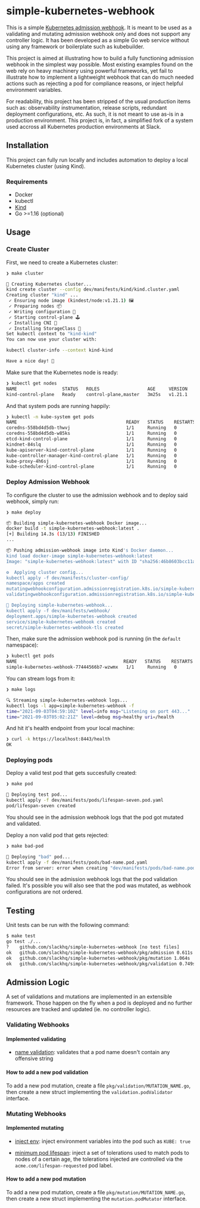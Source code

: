 # simple-kubernetes-webhook

This is a simple [Kubernetes admission webhook](https://kubernetes.io/docs/reference/access-authn-authz/extensible-admission-controllers/). It is meant to be used as a validating and mutating admission webhook only and does not support any controller logic. It has been developed as a simple Go web service without using any framework or boilerplate such as kubebuilder.

This project is aimed at illustrating how to build a fully functioning admission webhook in the simplest way possible. Most existing examples found on the web rely on heavy machinery using powerful frameworks, yet fail to illustrate how to implement a lightweight webhook that can do much needed actions such as rejecting a pod for compliance reasons, or inject helpful environment variables.

For readability, this project has been stripped of the usual production items such as: observability instrumentation, release scripts, redundant deployment configurations, etc. As such, it is not meant to use as-is in a production environment. This project is, in fact, a simplified fork of a system used accross all Kubernetes production environments at Slack.

## Installation

This project can fully run locally and includes automation to deploy a local Kubernetes cluster (using Kind).

### Requirements

* Docker
* kubectl
* [Kind](https://kind.sigs.k8s.io/docs/user/quick-start/#installation)
* Go >=1.16 (optional)

## Usage

### Create Cluster

First, we need to create a Kubernetes cluster:

```bash
❯ make cluster

🔧 Creating Kubernetes cluster...
kind create cluster --config dev/manifests/kind/kind.cluster.yaml
Creating cluster "kind" ...
 ✓ Ensuring node image (kindest/node:v1.21.1) 🖼
 ✓ Preparing nodes 📦
 ✓ Writing configuration 📜
 ✓ Starting control-plane 🕹️
 ✓ Installing CNI 🔌
 ✓ Installing StorageClass 💾
Set kubectl context to "kind-kind"
You can now use your cluster with:

kubectl cluster-info --context kind-kind

Have a nice day! 👋
```

Make sure that the Kubernetes node is ready:

```bash
❯ kubectl get nodes
NAME                 STATUS   ROLES                  AGE     VERSION
kind-control-plane   Ready    control-plane,master   3m25s   v1.21.1
```

And that system pods are running happily:

```bash
❯ kubectl -n kube-system get pods
NAME                                         READY   STATUS    RESTARTS   AGE
coredns-558bd4d5db-thwvj                     1/1     Running   0          3m39s
coredns-558bd4d5db-w85ks                     1/1     Running   0          3m39s
etcd-kind-control-plane                      1/1     Running   0          3m56s
kindnet-84slq                                1/1     Running   0          3m40s
kube-apiserver-kind-control-plane            1/1     Running   0          3m54s
kube-controller-manager-kind-control-plane   1/1     Running   0          3m56s
kube-proxy-4h6sj                             1/1     Running   0          3m40s
kube-scheduler-kind-control-plane            1/1     Running   0          3m54s
```

### Deploy Admission Webhook

To configure the cluster to use the admission webhook and to deploy said webhook, simply run:

```bash
❯ make deploy

📦 Building simple-kubernetes-webhook Docker image...
docker build -t simple-kubernetes-webhook:latest .
[+] Building 14.3s (13/13) FINISHED
...

📦 Pushing admission-webhook image into Kind's Docker daemon...
kind load docker-image simple-kubernetes-webhook:latest
Image: "simple-kubernetes-webhook:latest" with ID "sha256:46b8603bcc11a8fa1825190d3ed99c099096395b22a709e13ec6e7ae2f54014d" not yet present on node "kind-control-plane", loading...

⚙️  Applying cluster config...
kubectl apply -f dev/manifests/cluster-config/
namespace/apps created
mutatingwebhookconfiguration.admissionregistration.k8s.io/simple-kubernetes-webhook.acme.com created
validatingwebhookconfiguration.admissionregistration.k8s.io/simple-kubernetes-webhook.acme.com created

🚀 Deploying simple-kubernetes-webhook...
kubectl apply -f dev/manifests/webhook/
deployment.apps/simple-kubernetes-webhook created
service/simple-kubernetes-webhook created
secret/simple-kubernetes-webhook-tls created
```

Then, make sure the admission webhook pod is running (in the `default` namespace):

```bash
❯ kubectl get pods
NAME                                        READY   STATUS    RESTARTS   AGE
simple-kubernetes-webhook-77444566b7-wzwmx   1/1     Running   0          2m21s
```

You can stream logs from it:

```bash
❯ make logs

🔍 Streaming simple-kubernetes-webhook logs...
kubectl logs -l app=simple-kubernetes-webhook -f
time="2021-09-03T04:59:10Z" level=info msg="Listening on port 443..."
time="2021-09-03T05:02:21Z" level=debug msg=healthy uri=/health
```

And hit it's health endpoint from your local machine:

```bash
❯ curl -k https://localhost:8443/health
OK
```

### Deploying pods

Deploy a valid test pod that gets succesfully created:

```bash
❯ make pod

🚀 Deploying test pod...
kubectl apply -f dev/manifests/pods/lifespan-seven.pod.yaml
pod/lifespan-seven created
```

You should see in the admission webhook logs that the pod got mutated and validated.

Deploy a non valid pod that gets rejected:

```bash
❯ make bad-pod

🚀 Deploying "bad" pod...
kubectl apply -f dev/manifests/pods/bad-name.pod.yaml
Error from server: error when creating "dev/manifests/pods/bad-name.pod.yaml": admission webhook "simple-kubernetes-webhook.acme.com" denied the request: pod name contains "offensive"
```

You should see in the admission webhook logs that the pod validation failed. It's possible you will also see that the pod was mutated, as webhook configurations are not ordered.

## Testing

Unit tests can be run with the following command:

```bash
$ make test
go test ./...
?    github.com/slackhq/simple-kubernetes-webhook [no test files]
ok   github.com/slackhq/simple-kubernetes-webhook/pkg/admission 0.611s
ok   github.com/slackhq/simple-kubernetes-webhook/pkg/mutation 1.064s
ok   github.com/slackhq/simple-kubernetes-webhook/pkg/validation 0.749s
```

## Admission Logic

A set of validations and mutations are implemented in an extensible framework. Those happen on the fly when a pod is deployed and no further resources are tracked and updated (ie. no controller logic).

### Validating Webhooks

#### Implemented validating

* [name validation](pkg/validation/name_validator.go): validates that a pod name doesn't contain any offensive string

#### How to add a new pod validation

To add a new pod mutation, create a file `pkg/validation/MUTATION_NAME.go`, then create a new struct implementing the `validation.podValidator` interface.

### Mutating Webhooks

#### Implemented mutating

* [inject env](pkg/mutation/inject_env.go): inject environment variables into the pod such as `KUBE: true`

* [minimum pod lifespan](pkg/mutation/minimum_lifespan.go): inject a set of tolerations used to match pods to nodes of a certain age, the tolerations injected are controlled via the `acme.com/lifespan-requested` pod label.

#### How to add a new pod mutation

To add a new pod mutation, create a file `pkg/mutation/MUTATION_NAME.go`, then create a new struct implementing the `mutation.podMutator` interface.
